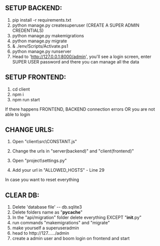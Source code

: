 ## SETUP BACKEND:
1. pip install -r requirements.txt
2. python manage.py createsuperuser (CREATE A SUPER ADMIN CREDENTIALS)  
3. python manage.py makemigrations  
4. python manage.py migrate  
5. & ./env/Scripts/Activate.ps1
6. python manage.py runserver  
7. Head to 'http://127.0.0.1:8000/admin', you'll see a login screen, enter SUPER USER password and there you can manage all the data

## SETUP FRONTEND:

1. cd client
2. npm i
3. npm run start


If there happens FRONTEND, BACKEND connection errors OR you are not able to login
## CHANGE URLS:  
1. Open "client\src\CONSTANT.js"
2. Change the urls in "server(backend)" and "client(frontend)"

3. Open "project\settings.py"
4. Add your url in "ALLOWED_HOSTS" - Line 29

In case you want to reset everything
## CLEAR DB:  
1. Delete 'database file' -- db.sqlite3
2. Delete folders name as "__pycache__"  
3. In the "api/migration" folder delete everything EXCEPT "__init__.py"  
4. run commands "makemigrations" and "migrate"
5. make yourself a superuseradmin
6. head to http://127....../admin  
7. create a admin user and boom login on frontend and start  
